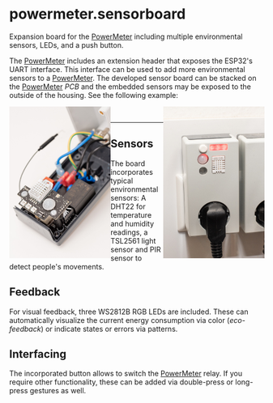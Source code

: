 [PowerMeter]: (https://github.com/voelkerb/powermeter)

# powermeter.sensorboard
Expansion board for the [PowerMeter] including multiple environmental sensors, LEDs, and a push button.

The [PowerMeter] includes an extension header that exposes the ESP32's UART interface.
This interface can be used to add more environmental sensors to a [PowerMeter].
The developed sensor board can be stacked on the [PowerMeter] _PCB_ and the embedded sensors may be exposed to the outside of the housing. 
See the following example:


<img src="/docu/figures/PMSensorBoard.jpg" width="200px" align="left">
<img src="/docu/figures/PMSensorBoard2.jpg" width="200px" align="right">

<br/>


---

## Sensors
The board incorporates typical environmental sensors:
A DHT22 for temperature and humidity readings, a TSL2561 light sensor and PIR sensor to detect people's movements. 

## Feedback
For visual feedback, three WS2812B RGB LEDs are included. These can automatically visualize the current energy consumption via color (_eco-feedback_) or indicate states or errors via patterns.   

## Interfacing
The incorporated button allows to switch the [PowerMeter] relay. If you require other functionality, these can be added via double-press or long-press gestures as well.